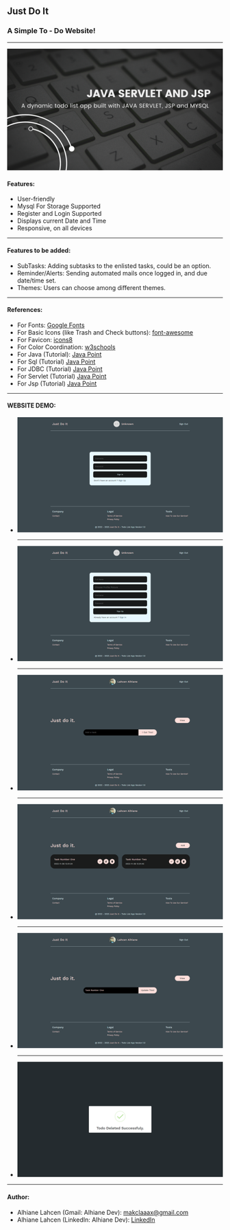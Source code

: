 Just Do It
----------

### A Simple To - Do Website!

* * *

![Image not found!](https://github.com/AlhianeDev/jsp-and-servlet-todo-list-app/blob/main/src/main/webapp/images/banner.png)

#### Features:

*   User-friendly
*   Mysql For Storage Supported
*   Register and Login Supported
*   Displays current Date and Time
*   Responsive, on all devices

* * *

#### Features to be added:

*   SubTasks: Adding subtasks to the enlisted tasks, could be an option.
*   Reminder/Alerts: Sending automated mails once logged in, and due date/time set.
*   Themes: Users can choose among different themes.

* * *

#### References:

*   For Fonts: [Google Fonts](https://fonts.googleapis.com/css2?family=Work+Sans:wght@300&display=swap)
*   For Basic Icons (like Trash and Check buttons): [font-awesome](https://fontawesome.com/)
*   For Favicon: [icons8](https://icons8.com/icons/)
*   For Color Coordination: [w3schools](https://www.w3schools.com/colors/colors_mixer.asp?colorbottom=000000&colortop=FFFFFF)
*   For Java (Tutorial): [Java Point](https://www.javatpoint.com/java-tutorial)
*   For Sql (Tutorial) [Java Point](https://www.javatpoint.com/sql-tutorial)
*   For JDBC (Tutorial) [Java Point](https://www.javatpoint.com/java-jdbc)
*   For Servlet (Tutorial) [Java Point](https://www.javatpoint.com/servlet-tutorial)
*   For Jsp (Tutorial) [Java Point](https://www.javatpoint.com/jsp-tutorial)

* * *

#### WEBSITE DEMO:

*   ![Image not found!](https://github.com/AlhianeDev/jsp-and-servlet-todo-list-app/blob/main/src/main/webapp/images/demo-1.png)
    
    * * *
    
*   ![Image not found!](https://github.com/AlhianeDev/jsp-and-servlet-todo-list-app/blob/main/src/main/webapp/images/demo-2.png)
    
    * * *
    
*   ![Image not found!](https://github.com/AlhianeDev/jsp-and-servlet-todo-list-app/blob/main/src/main/webapp/images/demo-3.png)
    
    * * *
    
*   ![Image not found!](https://github.com/AlhianeDev/jsp-and-servlet-todo-list-app/blob/main/src/main/webapp/images/demo-4.png)
    
    * * *
    
*   ![Image not found!](https://github.com/AlhianeDev/jsp-and-servlet-todo-list-app/blob/main/src/main/webapp/images/demo-5.png)
    
    * * *
    
*   ![Image not found!](https://github.com/AlhianeDev/jsp-and-servlet-todo-list-app/blob/main/src/main/webapp/images/demo-6.png)

* * *

#### Author:

*   Alhiane Lahcen (Gmail: Alhiane Dev): [makclaaax@gmail.com](mailto:makclaaax@gmail.com)
*   Alhiane Lahcen (LinkedIn: Alhiane Dev): [LinkedIn](https://www.linkedin.com/in/alhiane-dev-0050b5291/)
